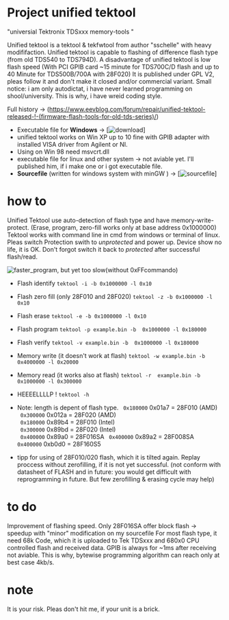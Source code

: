 # Project  unified tektool
"universial Tektronix TDSxxx memory-tools "

Unified tektool is a tektool & tekfwtool from author "sschelle" with heavy modififaction.
Unified tektool is capable to flashing of difference flash type (from old TDS540 to  TDS794D).
A disadvantage of unified tektool is low flash speed (With PCI GPIB card ~15 minute for TDS700C/D flash and up to 40 Minute for TDS500B/700A with 28F020)
It is published under GPL V2, pleas follow it and don't make it closed and/or commercial variant. Small notice: i am only autodictat, i have never learned programming on shool/university. This is why, i have wreid coding style.

Full history -> (https://www.eevblog.com/forum/repair/unified-tektool-released-!-(firmware-flash-tools-for-old-tds-series)/)

- Executable file for **Windows** -> [![download](https://github.com/matt1187/unified_tektool/tree/main/Windows)]
- unified tektool works on Win XP up to 10 fine with GPIB adapter with installed VISA driver from Agilent or NI.
- Using on Win 98 need msvcrt.dll 
- executable file for linux and other system -> not aviable yet. I'll published him, if i make one or i got executable file.
- **Sourcefile** (written for windows system with minGW )  ->  [![sourcefile](https://github.com/matt1187/unified_tektool/tree/main/sourcefile)]



# how to
Unified Tektool  use auto-detection of flash type and have memory-write-protect.  (Erase, program, zero-fill works only at base address 0x1000000)
Tektool works with command line in cmd from windows or terminal of linux.  Pleas switch Protection swith to *unprotected* and power up.  Device show no life, it is OK. Don't forgot switch it back to  *protected* after successful flash/read.

![faster_program, but yet too slow(without 0xFFcommando)](https://github.com/user-attachments/assets/afbe8051-3cee-4a15-90a0-46fe7c8aa6b6)

- Flash identify `tektool -i -b 0x1000000 -l 0x10`
- Flash zero fill (only  28F010 and 28F020) `tektool -z -b 0x1000000 -l 0x10`
- Flash erase  `tektool -e -b 0x1000000 -l 0x10`
- Flash program `tektool -p example.bin -b  0x1000000 -l 0x180000`
- Flash verify `tektool -v example.bin -b  0x1000000 -l 0x180000`
- Memory write (it doesn't work at flash)  `tektool -w example.bin -b 0x4000000 -l 0x20000`
- Memory read  (it works also at flash) `tektool -r  example.bin -b 0x1000000 -l 0x300000`
- HEEEELLLLP ! `tektool -h`

- Note: length is depent of flash type.
 ` 0x180000`                      0x01a7  = 28F010 (AMD)            
 ` 0x300000`                      0x012a  = 28F020 (AMD)            
 ` 0x180000`                      0x89b4  = 28F010 (Intel)            
 ` 0x300000`                      0x89bd  = 28F020 (Intel)            
 ` 0x400000`                      0x89a0  = 28F016SA
 ` 0x400000`                      0x89a2  = 28F008SA
 ` 0x400000`                      0xb0d0  = 28F160S5

- tipp for using of 28F010/020 flash, which it is tilted again.
Replay proccess without zerofilling, if it is not yet successful.
(not conform with datasheet of FLASH and in future: you would get difficult with reprogramming in future. But few zerofilling & erasing cycle may help)

# to do 
Improvement of flashing speed.
Only 28F016SA offer block flash -> speedup with "minor" modification on my sourcefile
For most flash type, it need  68k Code, which it is uploaded to Tek TDSxxx and 680x0 CPU controlled flash and received data.
GPIB is always for ~1ms after receiving not aviable. This is why, bytewise  programming algorithm can reach only at best case 4kb/s.

# note
It is your risk. Pleas don't  hit me, if your unit is a brick.

	
